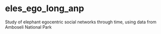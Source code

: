 # eles_ego_long_anp
Study of elephant egocentric social networks through time, using data from Amboseli National Park
